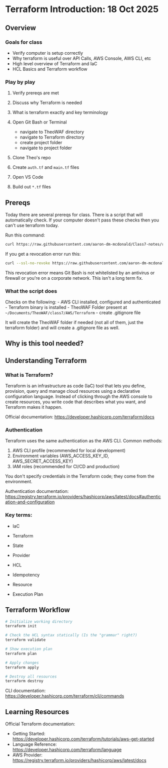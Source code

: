 # Terraform Introduction: 18 Oct 2025

## Overview

### Goals for class
- Verify computer is setup correctly
- Why terraform is useful over API Calls, AWS Console, AWS CLI, etc
- High level overview of Terraform and IaC
- HCL Basics and Terraform workflow 


### Play by play 
1) Verify prereqs are met

2) Discuss why Terraform is needed

3) What is terraform exactly and key terminology 

4) Open Git Bash or Terminal
    - navigate to TheoWAF directory
    - navigate to Terraform directory 
    - create project folder 
    - navigate to project folder

5) Clone Theo's repo

6) Create `auth.tf` and `main.tf` files

7) Open VS Code

8) Build out `*.tf` files







## Prereqs 

Today there are several prereqs for class. There is a script that will automatically check. If your computer doesn't pass these checks then you can't use terraform today. 

Run this command: 
```bash
curl https://raw.githubusercontent.com/aaron-dm-mcdonald/Class7-notes/refs/heads/main/101825/check.sh | bash
```

If you get a revocation error run this:
```bash
curl --ssl-no-revoke https://raw.githubusercontent.com/aaron-dm-mcdonald/Class7-notes/refs/heads/main/101825/check.sh | bash
```

<add note> This revocation error means Git Bash is not whitelisted by an antivirus or firewall or you're on a corporate network. This isn't a long term fix. 

### What the script does

Checks on the following: 
    - AWS CLI installed, configured and authenticated 
    - Terraform binary is installed 
    - TheoWAF Folder present at `~/Documents/TheoWAF/class7/AWS/Terraform`
    - create .gitignore file

It will create the TheoWAF folder if needed (not all of them, just the terraform folder) and will create a .gitignore file as well. 






## Why is this tool needed?












## Understanding Terraform

### What is Terraform?

Terraform is an infrastructure as code (IaC) tool that lets you define, provision, query and manage cloud resources using a declarative configuration language. Instead of clicking through the AWS console to create resources, you write code that describes what you want, and Terraform makes it happen.

Official documentation: https://developer.hashicorp.com/terraform/docs

### Authentication

Terraform uses the same authentication as the AWS CLI. Common methods:

1. AWS CLI profile (recommended for local development)
2. Environment variables (AWS_ACCESS_KEY_ID, AWS_SECRET_ACCESS_KEY)
3. IAM roles (recommended for CI/CD and production)

You don't specify credentials in the Terraform code; they come from the environment.

Authentication documentation: https://registry.terraform.io/providers/hashicorp/aws/latest/docs#authentication-and-configuration

### Key terms:

- IaC

- Terraform 

- State 

- Provider

- HCL

- Idempotency

- Resource

- Execution Plan












## Terraform Workflow 

```bash
# Initialize working directory
terraform init

# Check the HCL syntax statically (Is the "grammar" right?)
terraform validate

# Show execution plan
terraform plan

# Apply changes
terraform apply

# Destroy all resources
terraform destroy
```

CLI documentation: https://developer.hashicorp.com/terraform/cli/commands


## Learning Resources

Official Terraform documentation:
- Getting Started: https://developer.hashicorp.com/terraform/tutorials/aws-get-started
- Language Reference: https://developer.hashicorp.com/terraform/language
- AWS Provider: https://registry.terraform.io/providers/hashicorp/aws/latest/docs
